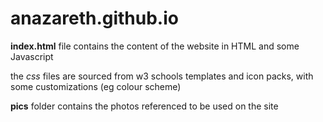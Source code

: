 # anazareth.github.io

**index.html** file contains the content of the website in HTML and some Javascript

the *css* files are sourced from w3 schools templates and icon packs, with some customizations (eg colour scheme)

**pics** folder contains the photos referenced to be used on the site

